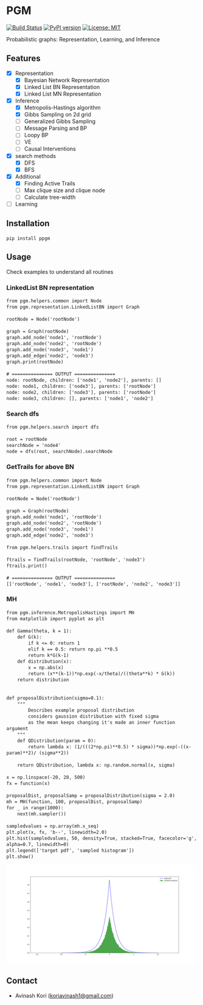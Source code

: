 # PGM
[![Build Status](https://travis-ci.org/koriavinash1/pgm.svg?branch=master)](https://travis-ci.org/koriavinash1/pgm)
[![PyPI version](https://badge.fury.io/py/ppgm.svg)](https://badge.fury.io/py/ppgm)
[![License: MIT](https://img.shields.io/badge/License-MIT-yellow.svg)](https://opensource.org/licenses/MIT)

Probabilistic graphs: Representation, Learning, and Inference

## Features

- [x] Representation
  - [x] Bayesian Network Representation
  - [x] Linked List BN Representation
  - [x] Linked List MN Representation
- [x] Inference
  - [x] Metropolis-Hastings algorithm
  - [x] Gibbs Sampling on 2d grid
  - [ ] Generalized Gibbs Sampling
  - [ ] Message Parsing and BP
  - [ ] Loopy BP
  - [ ] VE
  - [ ] Causal Interventions
- [x] search methods
  - [x] DFS
  - [x] BFS
- [x] Additional
  - [x] Finding Active Trails
  - [ ] Max clique size and clique node
  - [ ] Calculate tree-width
- [ ] Learning 

## Installation
```
pip install ppgm
```
  
## Usage
Check examples to understand all routines

### LinkedList BN representation
```
from pgm.helpers.common import Node
from pgm.representation.LinkedListBN import Graph

rootNode = Node('rootNode')

graph = Graph(rootNode)
graph.add_node('node1', 'rootNode')
graph.add_node('node2', 'rootNode')
graph.add_node('node3', 'node1')
graph.add_edge('node2', 'node3')
graph.print(rootNode)

# =============== OUTPUT ===============
node: rootNode, children: ['node1', 'node2'], parents: []
node: node1, children: ['node3'], parents: ['rootNode']
node: node2, children: ['node3'], parents: ['rootNode']
node: node3, children: [], parents: ['node1', 'node2']
```

### Search dfs
```
from pgm.helpers.search import dfs

root = rootNode
searchNode = 'node4'
node = dfs(root, searchNode).searchNode
```

### GetTrails for above BN
```
from pgm.helpers.common import Node
from pgm.representation.LinkedListBN import Graph

rootNode = Node('rootNode')

graph = Graph(rootNode)
graph.add_node('node1', 'rootNode')
graph.add_node('node2', 'rootNode')
graph.add_node('node3', 'node1')
graph.add_edge('node2', 'node3')

from pgm.helpers.trails import findTrails

ftrails = findTrails(rootNode, 'rootNode', 'node3')
ftrails.print()

# =============== OUTPUT ===============
[['rootNode', 'node1', 'node3'], ['rootNode', 'node2', 'node3']]
```

### MH
```
from pgm.inference.MetropolisHastings import MH
from matplotlib import pyplot as plt

def Gamma(theta, k = 1):
    def G(k):
        if k <= 0: return 1
        elif k == 0.5: return np.pi **0.5
        return k*G(k-1)
    def distribution(x):
        x = np.abs(x)
        return (x**(k-1))*np.exp(-x/theta)/((theta**k) * G(k))    
    return distribution


def proposalDistribution(sigma=0.1):
    """
        Describes example proposal distribution
        considers gaussion distribution with fixed sigma
        as the mean keeps changing it's made an inner function argument
    """
    def QDistribution(param = 0):
        return lambda x: (1/(((2*np.pi)**0.5) * sigma))*np.exp(-((x-param)**2)/ (sigma**2))

    return QDistribution, lambda x: np.random.normal(x, sigma)
    
x = np.linspace(-20, 20, 500)
fx = function(x)

proposalDist, proposalSamp = proposalDistribution(sigma = 2.0)
mh = MH(function, 100, proposalDist, proposalSamp)
for _ in range(1000):
    next(mh.sampler())

sampledvalues = np.array(mh.x_seq)
plt.plot(x, fx, 'b--', linewidth=2.0)
plt.hist(sampledvalues, 50, density=True, stacked=True, facecolor='g', alpha=0.7, linewidth=0)
plt.legend(['target pdf', 'sampled histogram'])
plt.show()
```
![ResultMH](examples/assignment3/hist_target.png)
## Contact
- Avinash Kori (koriavinash1@gmail.com)
